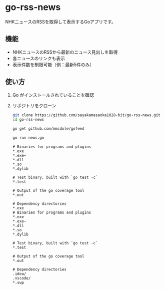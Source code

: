 # go-rss-news

NHKニュースのRSSを取得して表示するGoアプリです。

## 機能
- NHKニュースのRSSから最新のニュース見出しを取得
- 各ニュースのリンクも表示
- 表示件数を制限可能（例：最新5件のみ）

## 使い方
1. Go がインストールされていることを確認
2. リポジトリをクローン
   ```bash
   git clone https://github.com/sayakamasaoka1028-bit/go-rss-news.git
   cd go-rss-news
   ```

   ```bash
   go get github.com/mmcdole/gofeed
   ```

   ```bash
   go run news.go
   ```

   ```gitignore
   # Binaries for programs and plugins
   *.exe
   *.exe~
   *.dll
   *.so
   *.dylib

   # Test binary, built with `go test -c`
   *.test

   # Output of the go coverage tool
   *.out

   # Dependency directories
   *.exe
   # Binaries for programs and plugins
   *.exe
   *.exe~
   *.dll
   *.so
   *.dylib

   # Test binary, built with `go test -c`
   *.test

   # Output of the go coverage tool
   *.out

   # Dependency directories
   .idea/
   .vscode/
   *.swp
   ```



   ```

